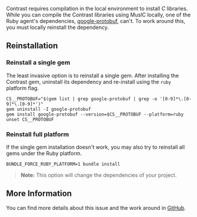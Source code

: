 <!--
title: "Working with MuslC"
description: "Notes on Contrast compatibility with the MuslC compiler"
tags: "ruby agent compatibility muslc"
-->

Contrast requires compilation in the local environment to install *C* libraries. While you can compile the Contrast libraries using MuslC locally, one of the Ruby agent's dependencies, [google-protobuf](https://rubygems.org/gems/google-protobuf), can't. To work around this, you must locally reinstall the dependency.

## Reinstallation

### Reinstall a single gem 

The least invasive option is to reinstall a single gem. After installing the Contrast gem, uninstall its dependency and re-install using the `ruby` platform flag.

```
CS__PROTOBUF="$(gem list | grep google-protobuf | grep -o '[0-9]*\.[0-9]*\.[0-9]*')"
gem uninstall -I google-protobuf
gem install google-protobuf --version=$CS__PROTOBUF --platform=ruby
unset CS__PROTOBUF
```

### Reinstall full platform

If the single gem installation doesn't work, you may also try to reinstall all gems under the Ruby platform.

```
BUNDLE_FORCE_RUBY_PLATFORM=1 bundle install
```

> **Note:** This option will change the dependencies of your project.

## More Information

You can find more details about this issue and the work around in [GitHub](https://github.com/protocolbuffers/protobuf/issues/4460#issuecomment-434631296).
